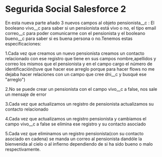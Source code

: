 # Segurida Social Salesforce 2

En esta nueva parte añado 3 nuevos campos al objeto pensionista__c : El booleano vivo__c para saber si un pensionista está vivo o no, el tipo email correo__c para poder comunicarme con el pensionista y el booleano bueno__c para saber si es buena persona o no.Tenemos estas especificaciones:

1.Cada vez que creamos un nuevo pensionista creamos un contacto relacionado con ese registro que tiene en sus campos nombre,apellidos y correo los mismos que el pensionista y en el campo cargo el número de identificación(tuve que hacer ese arreglo porque para hacer flows no me dejaba hacer relaciones con un campo que cree dni__c y busqué ese "arreglo")

2.No se puede crear un pensionista con el campo vivo__c a false, nos sale un mensaje de error

3.Cada vez que actualizamos un registro de pensionista actualizamos su contacto relacionado

4.Cada vez que actualizamos un registro pensionista y cambiamos el campo vivo__c a false se elimina ese registro y su contacto asociado

5.Cada vez que eliminamos un registro pensionista(con su contacto asociado en cadena) se manda un correo al pensionista dandóle la bienvenida al cielo o al infierno dependiendo de si ha sido bueno o malo respectivamente.

